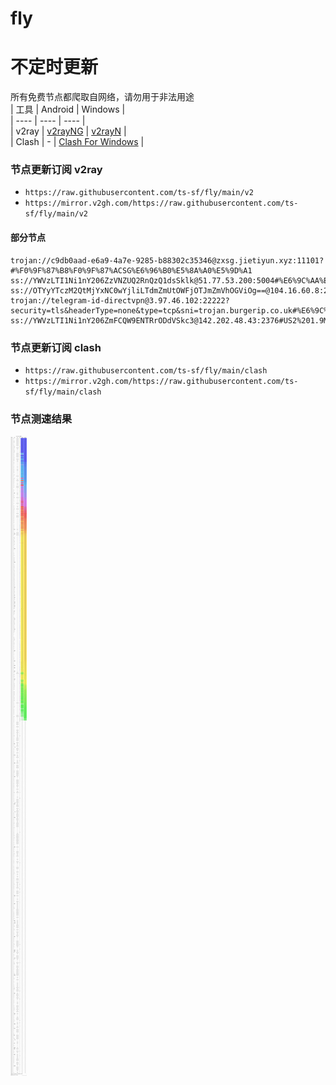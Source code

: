 # fly
# 不定时更新
所有免费节点都爬取自网络，请勿用于非法用途  
|  工具  | Android  | Windows  |  
|  ----  | ----   | ----  |  
| v2ray  | [v2rayNG](https://github.com/2dust/v2rayNG/releases) | [v2rayN](https://github.com/2dust/v2rayN/releases) |  
| Clash  | - | [Clash For Windows](https://github.com/2dust/clashN/releases) | 
  
### 节点更新订阅  v2ray
- `https://raw.githubusercontent.com/ts-sf/fly/main/v2`  
- `https://mirror.v2gh.com/https://raw.githubusercontent.com/ts-sf/fly/main/v2`  

#### 部分节点  
``` 
trojan://c9db0aad-e6a9-4a7e-9285-b88302c35346@zxsg.jietiyun.xyz:11101?#%F0%9F%87%B8%F0%9F%87%ACSG%E6%96%B0%E5%8A%A0%E5%9D%A1
ss://YWVzLTI1Ni1nY206ZzVNZUQ2RnQzQ1dsSklk@51.77.53.200:5004#%E6%9C%AA%E7%9F%A5%201.0MB%2Fs
ss://OTYyYTczM2QtMjYxNC0wYjliLTdmZmUtOWFjOTJmZmVhOGViOg==@104.16.60.8:2086#%E6%9C%AA%E7%9F%A52
trojan://telegram-id-directvpn@3.97.46.102:22222?security=tls&headerType=none&type=tcp&sni=trojan.burgerip.co.uk#%E6%9C%AA%E7%9F%A53
ss://YWVzLTI1Ni1nY206ZmFCQW9ENTRrODdVSkc3@142.202.48.43:2376#US2%201.9MB%2Fs
```
### 节点更新订阅  clash
- `https://raw.githubusercontent.com/ts-sf/fly/main/clash`  
- `https://mirror.v2gh.com/https://raw.githubusercontent.com/ts-sf/fly/main/clash`  

### 节点测速结果
![image](traffic.png)
